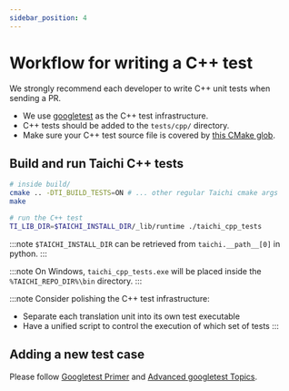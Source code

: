 ```yaml
---
sidebar_position: 4
---
```


# Workflow for writing a C++ test

We strongly recommend each developer to write C++ unit tests when sending a PR.

- We use [googletest](https://github.com/google/googletest) as the C++
  test infrastructure.
- C++ tests should be added to the `tests/cpp/` directory.
- Make sure your C++ test source file is covered by [this CMake glob](https://github.com/taichi-dev/taichi/blob/fb4741421ca79e971852464ffdf0ff066e667c92/cmake/TaichiTests.cmake#L13-L23).

## Build and run Taichi C++ tests

```bash
# inside build/
cmake .. -DTI_BUILD_TESTS=ON # ... other regular Taichi cmake args
make

# run the C++ test
TI_LIB_DIR=$TAICHI_INSTALL_DIR/_lib/runtime ./taichi_cpp_tests
```

:::note
`$TAICHI_INSTALL_DIR` can be retrieved from `taichi.__path__[0]` in python.
:::

:::note
On Windows, `taichi_cpp_tests.exe` will be placed inside the `%TAICHI_REPO_DIR%\bin` directory.
:::

:::note
Consider polishing the C++ test infrastructure:

* Separate each translation unit into its own test executable
* Have a unified script to control the execution of which set of tests
:::

## Adding a new test case

Please follow [Googletest Primer](https://google.github.io/googletest/primer.html) and [Advanced googletest Topics](https://google.github.io/googletest/advanced.html).
